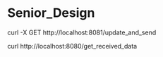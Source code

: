 # Senior_Design

curl -X GET http://localhost:8081/update_and_send

curl http://localhost:8080/get_received_data